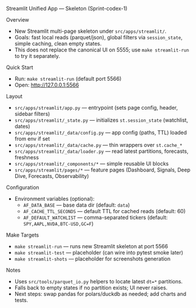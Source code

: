 Streamlit Unified App — Skeleton (Sprint-codex-1)

Overview
- New Streamlit multi-page skeleton under `src/apps/streamlit/`.
- Goals: fast local reads (parquet/json), global filters via `session_state`, simple caching, clean empty states.
- This does not replace the canonical UI on 5555; use `make streamlit-run` to try it separately.

Quick Start
- Run: `make streamlit-run` (default port 5566)
- Open: http://127.0.0.1:5566

Layout
- `src/apps/streamlit/app.py` — entrypoint (sets page config, header, sidebar filters)
- `src/apps/streamlit/_state.py` — initializes `st.session_state` (watchlist, dates)
- `src/apps/streamlit/_data/config.py` — app config (paths, TTL) loaded from env if set
- `src/apps/streamlit/_data/cache.py` — thin wrappers over `st.cache_*`
- `src/apps/streamlit/_data/loader.py` — read latest partitions, forecasts, freshness
- `src/apps/streamlit/_components/*` — simple reusable UI blocks
- `src/apps/streamlit/pages/*` — feature pages (Dashboard, Signals, Deep Dive, Forecasts, Observability)

Configuration
- Environment variables (optional):
  - `AF_DATA_BASE` — base data dir (default: `data`)
  - `AF_CACHE_TTL_SECONDS` — default TTL for cached reads (default: 60)
  - `AF_DEFAULT_WATCHLIST` — comma-separated tickers (default: `SPY,AAPL,NVDA,BTC-USD,GC=F`)

Make Targets
- `make streamlit-run` — runs new Streamlit skeleton at port 5566
- `make streamlit-test` — placeholder (can wire into pytest smoke later)
- `make streamlit-shots` — placeholder for screenshots generation

Notes
- Uses `src/tools/parquet_io.py` helpers to locate latest `dt=*` partitions.
- Falls back to empty states if no partition exists; UI never raises.
- Next steps: swap pandas for polars/duckdb as needed; add charts and tests.

